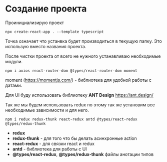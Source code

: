 # Создание проекта

Проинициализирую проект

```shell
npx create-react-app . --template typescript
```

Точка означает что устанвка будет производиться в текущую папку. Это использую вместо названия проекта.

После чистки проекта от всего не нужного устанавливаю необходимые модули.

```shell
npm i axios react-router-dom @types/react-router-dom moment
```
moment (<https://momentjs.com/>) - библиотека для удобной работы с датами.

Для UI буду использовать библиотеку **ANT Design** <https://ant.design/>

Так же мы будем использовать redux по этому так же установим все необходимые зависимости и для него.

```shell
npm i redux redux-thunk react-redux antd @types/react-redux @types/redux-thunk
```
- **redux** 
- **redux-thunk** - для того что бы делать асинхронные action
- **react-redux** - для связки react и redux
- **antd** - библиотека для работы с UI
- **@types/react-redux**, **@types/redux-thunk** файлы анотации типов

